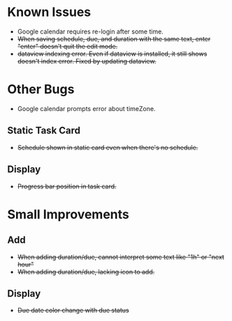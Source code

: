 




# Known Issues
- Google calendar requires re-login after some time.
- ~~When saving schedule, due, and duration with the same text, enter "enter" doesn't quit the edit mode.~~
- ~~dataview indexing error. Even if dataview is installed, it still shows doesn't index error. Fixed by updating dataview.~~



# Other Bugs
- Google calendar prompts error about timeZone.

## Static Task Card
- ~~Schedule shown in static card even when there's no schedule.~~


## Display
- ~~Progress bar position in task card.~~


# Small Improvements
## Add
- ~~When adding duration/due, cannot interpret some text like "1h" or "next hour"~~
- ~~When adding duration/due, lacking icon to add.~~

## Display
- ~~Due date color change with due status~~
